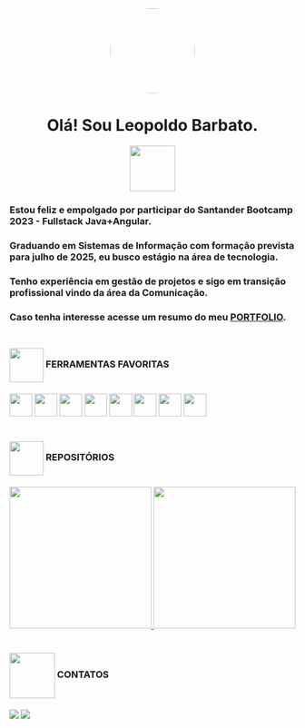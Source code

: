 <div align="center">
    <img style="border-radius:100px;" height="150" src="https://lbarbatto.github.io/portfolio-dev/img/lb_001.png"  />
    <h1> Olá! Sou Leopoldo Barbato.
</div>
<div align="center">
    <img align="center" height="80" src="https://hermes.dio.me/lives/badges/dd2470da-86d9-4d03-a27d-6bda94fdb2f1.png"/>
</div>
<div align="left">
    <h3> Estou feliz e empolgado por participar do Santander Bootcamp 2023 - Fullstack Java+Angular.
    <h3> Graduando em Sistemas de Informação com formação prevista para julho de 2025, eu busco estágio na área de tecnologia.
    <h3> Tenho experiência em gestão de projetos e sigo em transição profissional vindo da área da Comunicação.
    <h3> Caso tenha interesse acesse um resumo do meu <a href="https://lbarbatto.github.io/portfolio-dev/"><b>PORTFOLIO</a>.
    <h1>
</div>
<div align="left">
     <h3> <img align="center" height="60" src="https://media.tenor.com/fTsMb0emFWEAAAAi/together-we-can-protect-our-election-system-from-cyber-attack-vrl.gif"/> FERRAMENTAS FAVORITAS
    <br><br>
    <img src="https://cdn.jsdelivr.net/gh/devicons/devicon/icons/html5/html5-plain.svg" width="40" height="40"/>
    <img src="https://cdn.jsdelivr.net/gh/devicons/devicon/icons/css3/css3-plain.svg" width="40" height="40"/>
    <img src="https://cdn.jsdelivr.net/gh/devicons/devicon/icons/javascript/javascript-plain.svg" width="40" height="40"/>
    <img src="https://cdn.jsdelivr.net/gh/devicons/devicon/icons/bootstrap/bootstrap-original.svg" width="40" heigth="40"/>
    <img src="https://cdn.jsdelivr.net/gh/devicons/devicon/icons/nodejs/nodejs-plain.svg" width="40" height="40"/>
    <img src="https://cdn.jsdelivr.net/gh/devicons/devicon/icons/typescript/typescript-original.svg" width="40" height="40"/>
    <img src="https://cdn.jsdelivr.net/gh/devicons/devicon/icons/java/java-original.svg" width="40" height="40"/>
    <img src="https://cdn.jsdelivr.net/gh/devicons/devicon/icons/mysql/mysql-original.svg" width="40" height="40" />
    <h1>
</div>
<div align="left">
    <h3> <img align="center" height="60" src="https://media.tenor.com/ijFEgTs6FGoAAAAi/test-gadgets.gif"/> REPOSITÓRIOS
    <br><br>
    <div align="center">
        <a href="https://github.com/lbarbatto">
        <img height="250em" src="https://github-readme-stats.vercel.app/api?username=lbarbatto&show_icons=true&theme=maroongold&include_all_commits=true&count_private=true&&icon_color=ffffff&title_color=ffffff&text_color=858585"/>
        <img height="250em" src="https://github-readme-stats-git-masterrstaa-rickstaa.vercel.app/api/top-langs/?username=lbarbatto&show_icons=true&theme=maroongold&include_all_commits=true&count_private=true&&icon_color=ffffff&title_color=ffffff&text_color=bbbbbb"/>
        </a>
    </div>
    <h1>
</div>
<div>
    <h3> <img align="center" height="80" src="https://media.tenor.com/9lIAHxVzbQYAAAAi/phantonym-follow.gif"/> CONTATOS
    <br><br>
    <a href="mailto:leopoldo.barbato@gmail.com"><img src="https://img.shields.io/badge/-Gmail-%23333?style=for-the-badge&logo=gmail&logoColor=white" target="_blank"></a>
    <a href="https://www.linkedin.com/in/leopoldo-barbato/" target="_blank"><img src="https://img.shields.io/badge/-LinkedIn-%230077B5?style=for-the-badge&logo=linkedin&logoColor=white" target="_blank"></a> 
 
</div>